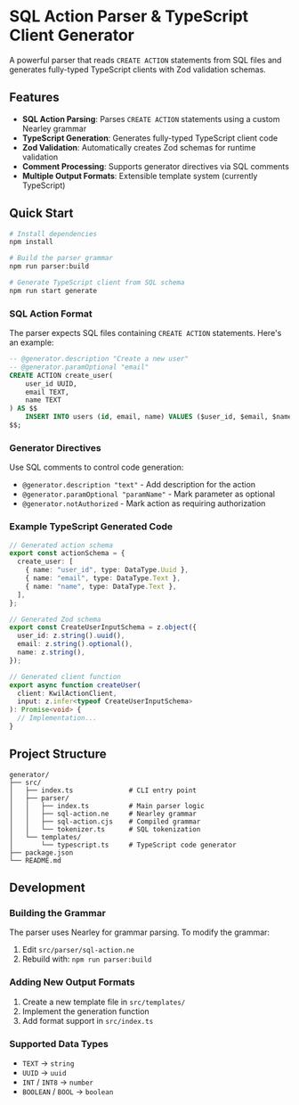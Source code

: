 # SQL Action Parser & TypeScript Client Generator

A powerful parser that reads `CREATE ACTION` statements from SQL files and generates fully-typed TypeScript clients with Zod validation schemas.

## Features

- **SQL Action Parsing**: Parses `CREATE ACTION` statements using a custom Nearley grammar
- **TypeScript Generation**: Generates fully-typed TypeScript client code
- **Zod Validation**: Automatically creates Zod schemas for runtime validation
- **Comment Processing**: Supports generator directives via SQL comments
- **Multiple Output Formats**: Extensible template system (currently TypeScript)

## Quick Start

```bash
# Install dependencies
npm install

# Build the parser grammar
npm run parser:build

# Generate TypeScript client from SQL schema
npm run start generate
```

### SQL Action Format

The parser expects SQL files containing `CREATE ACTION` statements. Here's an example:

```sql
-- @generator.description "Create a new user"
-- @generator.paramOptional "email"
CREATE ACTION create_user(
    user_id UUID,
    email TEXT,
    name TEXT
) AS $$
    INSERT INTO users (id, email, name) VALUES ($user_id, $email, $name);
$$;
```

### Generator Directives

Use SQL comments to control code generation:

- `@generator.description "text"` - Add description for the action
- `@generator.paramOptional "paramName"` - Mark parameter as optional
- `@generator.notAuthorized` - Mark action as requiring authorization

### Example TypeScript Generated Code

```typescript
// Generated action schema
export const actionSchema = {
  create_user: [
    { name: "user_id", type: DataType.Uuid },
    { name: "email", type: DataType.Text },
    { name: "name", type: DataType.Text },
  ],
};

// Generated Zod schema
export const CreateUserInputSchema = z.object({
  user_id: z.string().uuid(),
  email: z.string().optional(),
  name: z.string(),
});

// Generated client function
export async function createUser(
  client: KwilActionClient,
  input: z.infer<typeof CreateUserInputSchema>
): Promise<void> {
  // Implementation...
}
```

## Project Structure

```
generator/
├── src/
│   ├── index.ts              # CLI entry point
│   ├── parser/
│   │   ├── index.ts          # Main parser logic
│   │   ├── sql-action.ne     # Nearley grammar
│   │   ├── sql-action.cjs    # Compiled grammar
│   │   └── tokenizer.ts      # SQL tokenization
│   └── templates/
│       └── typescript.ts     # TypeScript code generator
├── package.json
└── README.md
```

## Development

### Building the Grammar

The parser uses Nearley for grammar parsing. To modify the grammar:

1. Edit `src/parser/sql-action.ne`
2. Rebuild with: `npm run parser:build`

### Adding New Output Formats

1. Create a new template file in `src/templates/`
2. Implement the generation function
3. Add format support in `src/index.ts`

### Supported Data Types

- `TEXT` → `string`
- `UUID` → `uuid`
- `INT` / `INT8` → `number`
- `BOOLEAN` / `BOOL` → `boolean`

